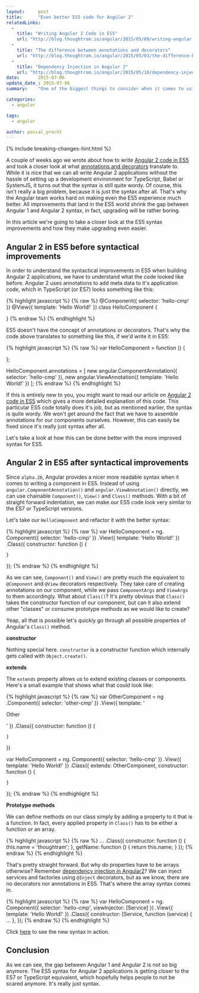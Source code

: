 ```yaml
---
layout:     post
title:      "Even better ES5 code for Angular 2"
relatedLinks:
  -
    title: "Writing Angular 2 Code in ES5"
    url: "http://blog.thoughtram.io/angular/2015/05/09/writing-angular-2-code-in-es5.html"
  -
    title: "The difference between annotations and decorators"
    url: "http://blog.thoughtram.io/angular/2015/05/03/the-difference-between-annotations-and-decorators.html"
  -
    title: "Dependency Injection in Angular 2"
    url: "http://blog.thoughtram.io/angular/2015/05/18/dependency-injection-in-angular-2.html"
date:       2015-07-06
update_date_: 2015-07-06
summary:    "One of the biggest things to consider when it comes to using Angular 2, is the upgrade path from Angular 1. Angular 2 is entirely written in TypeScript but browsers today only support ES5 or some features of ES6. However, nobody prevents us from writing Angular 2 code in ES5. A couple of weeks ago we wrote about exactly that. This time, we take a look at a new, much better, syntax to write Angular 2 in ES5."

categories: 
  - angular

tags:
  - angular

author: pascal_precht
---
```


{% include breaking-changes-hint.html %}

A couple of weeks ago we wrote about how to write [Angular 2 code in ES5](http://blog.thoughtram.io/angular/2015/05/09/writing-angular-2-code-in-es5.html) and took a closer look at what [annotations and decorators](http://blog.thoughtram.io/angular/2015/05/03/the-difference-between-annotations-and-decorators.html) translate to. While it is nice that we can all write Angular 2 applications without the hassle of setting up a development environment for TypeScript, Babel or SystemJS, it turns out that the syntax is still quite wordy. Of course, this isn't really a big problem, because it is just the syntax after all. That's why the Angular team works hard on making even the ES5 experience much better. All improvements that land in the ES5 world shrink the gap between Angular 1 and Angular 2 syntax, in fact, upgrading will be rather boring.

In this article we're going to take a closer look at the ES5 syntax improvements and how they make upgrading even easier.

## Angular 2 in ES5 before syntactical improvements

In order to understand the syntactical improvements in ES5 when building Angular 2 applications, we have to understand what the code looked like before. Angular 2 uses annotations to add meta data to it's application code, which in TypeScript (or ES7) looks something like this:

{% highlight javascript %}
{% raw %}
@Component({
  selector: 'hello-cmp'
})
@View({
  template: 'Hello World!'
})
class HelloComponent {

}
{% endraw %}
{% endhighlight %}

ES5 doesn't have the concept of annotations or decorators. That's why the code above translates to something like this, if we'd write it in ES5:

{% highlight javascript %}
{% raw %}
var HelloComponent = function () {

};

HelloComponent.annotations = [
  new angular.ComponentAnnotation({
    selector: 'hello-cmp'
  }),
  new angular.ViewAnnotation({
    template: 'Hello World!'
  })
];
{% endraw %}
{% endhighlight %}

If this is entirely new to you, you might want to read our article on [Angular 2 code in ES5](http://blog.thoughtram.io/angular/2015/05/09/writing-angular-2-code-in-es5.html) which gives a more detailed explanation of this code. This particular ES5 code totally does it's job, but as mentioned earlier, the syntax is quite wordy. We won't get around the fact that we have to assemble annotations for our components ourselves. However, this can easily be fixed since it's really just syntax after all.

Let's take a look at how this can be done better with the more improved syntax for ES5.

## Angular 2 in ES5 after syntactical improvements

Since `alpha.26`, Angular provides a nicer more readable syntax when it comes to writing a component in ES5. Instead of using `angular.ComponentAnnotation()` and `angular.ViewAnnotation()` directly, we can use chainable `Component()`, `View()` and `Class()` methods. With a bit of straight forward indentation, we can make our ES5 code look very similar to the ES7 or TypeScript versions.

Let's take our `HelloComponent` and refactor it with the better syntax:

{% highlight javascript %}
{% raw %}
var HelloComponent = ng.
  Component({
    selector: 'hello-cmp'
  })
  .View({
    template: 'Hello World!'
  })
  .Class({
    constructor: function () { 

    }
  });
{% endraw %}
{% endhighlight %}

As we can see, `Component()` and `View()` are pretty much the equivalent to `@Component` and `@View` decorators respectively. They take care of creating annotations on our component, while we pass `ComponentArgs` and `ViewArgs` to them accordingly. What about `Class()`? It's pretty obvious that `Class()` takes the constructor function of our component, but can it also extend other "classes" or consume prototype methods as we would like to create?

Yeap, all that is possible let's quickly go through all possible properties of Angular's `Class()` method.

**constructor**

Nothing special here. `constructor` is a constructor function which internally gets called with `Object.create()`.

**extends**

The `extends` property allows us to extend existing classes or components. Here's a small example that shows what that could look like:

{% highlight javascript %}
{% raw %}
var OtherComponent = ng
  .Component({
    selector: 'other-cmp'
  })
  .View({
    template: '<p>Other</p>'
  })
  .Class({
    constructor: function () {

    }
  })

var HelloComponent = ng.
  Component({
    selector: 'hello-cmp'
  })
  .View({
    template: 'Hello World!'
  })
  .Class({
    extends: OtherComponent,
    constructor: function () { 

    }
  });
{% endraw %}
{% endhighlight %}

**Prototype methods**

We can define methods on our class simply by adding a property to it that is a function. In fact, every applied property in `Class()` has to be either a function or an array.

{% highlight javascript %}
{% raw %}
  ...
  .Class({
    constructor: function () { 
      this.name = 'thoughtram';
    },
    getName: function () {
      return this.name;
    }
  });
{% endraw %}
{% endhighlight %}

That's pretty straight forward. But why do properties have to be arrays otherwise? Remember [dependency injection in Angular2](http://blog.thoughtram.io/angular/2015/05/18/dependency-injection-in-angular-2.html)? We can inject services and factories using `@Inject` decorators, but as we know, there are no decorators nor annotations in ES5. That's where the array syntax comes in.

{% highlight javascript %}
{% raw %}
var HelloComponent = ng.
  Component({
    selector: 'hello-cmp',
    viewInjector: [Service]
  })
  .View({
    template: 'Hello World!'
  })
  .Class({
    constructor: [Service, function (service) { 
      ...
    },
  });
{% endraw %}
{% endhighlight %}

Click [here](http://plnkr.co/edit/WALbpvoMaFaHSZJNsHH2?p=preview) to see the new syntax in action.

## Conclusion

As we can see, the gap between Angular 1 and Angular 2 is not so big anymore. The ES5 syntax for Angular 2 applications is getting closer to the ES7 or TypeScript equivalent, which hopefully helps people to not be scared anymore. It's really just syntax.

